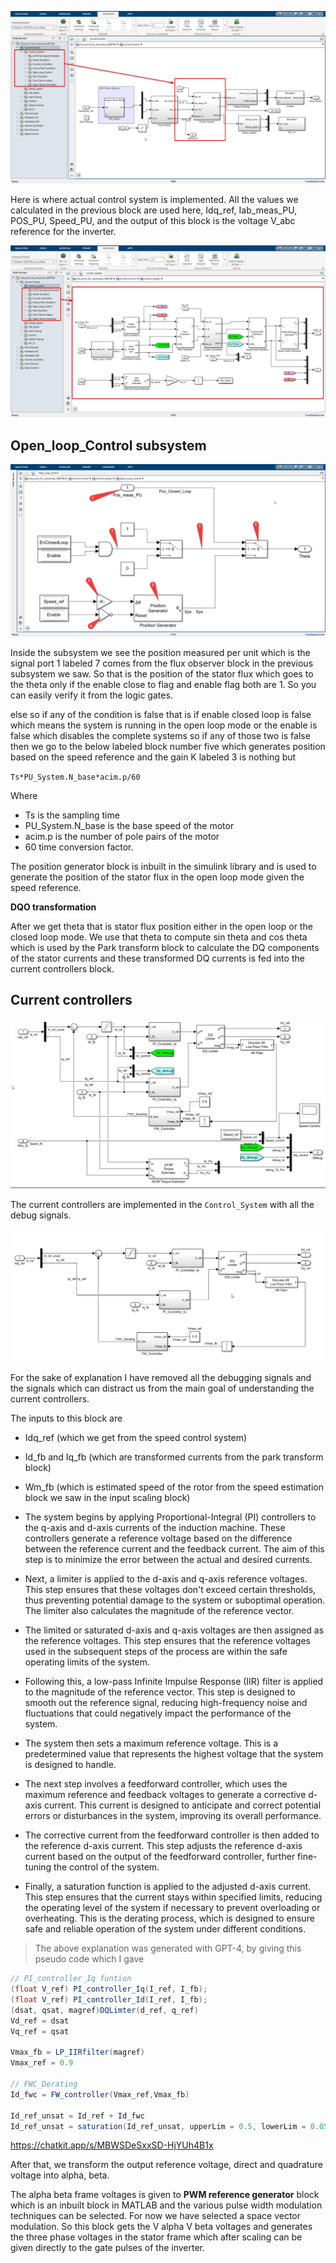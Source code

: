 
 ![alt text](image-16.png)

Here is where actual control system is implemented. All the values we calculated in the previous block are used here, Idq_ref, Iab_meas_PU, POS_PU, Speed_PU, and the output of this block is the voltage V_abc reference for the inverter.


 ![alt text](image-17.png)

## Open_loop_Control subsystem

![alt text](image-18.png)

Inside the subsystem we see the position measured per unit which is the signal port 1 labeled 7 comes from the flux observer block in the previous subsystem we saw. So that is the position of the stator flux which goes to the theta only if the enable close to flag and enable flag both are 1. So you can easily verify it from the logic gates.


else so if any of the condition is false that is if enable closed loop is false which means the system is running in the open loop mode or the enable is false which disables the complete systems so if any of those two is false then we go to the below labeled block number five which generates position based on the speed reference and the gain K labeled 3 is nothing but

`Ts*PU_System.N_base*acim.p/60`

Where
- Ts is the sampling time
- PU_System.N_base is the base speed of the motor
- acim.p is the number of pole pairs of the motor
- 60 time conversion factor.

The position generator block is inbuilt in the simulink library and is used to generate the position of the stator flux in the open loop mode given the speed reference.

**DQO transformation**

After we get theta that is stator flux position either in the open loop or the closed loop mode. We use that theta to compute sin theta and cos theta which is used by the Park transform block to calculate the DQ components of the stator currents and these transformed DQ currents is fed into the current controllers block.

## Current controllers

![alt text](image-20.png)

The current controllers are implemented in the `Control_System` with all the debug signals.

![alt text](image-19.png)

For the sake of explanation I have removed all the debugging signals and the signals which can distract us from the main goal of understanding the current controllers.

The inputs to this block are

- Idq_ref (which we get from the speed control system)
- Id_fb and Iq_fb (which are transformed currents from the park transform block)
- Wm_fb (which is estimated speed of the rotor from the speed estimation block we saw in the input scaling block)

- The system begins by applying Proportional-Integral (PI) controllers to the q-axis and d-axis currents of the induction machine. These controllers generate a reference voltage based on the difference between the reference current and the feedback current. The aim of this step is to minimize the error between the actual and desired currents.

- Next, a limiter is applied to the d-axis and q-axis reference voltages. This step ensures that these voltages don't exceed certain thresholds, thus preventing potential damage to the system or suboptimal operation. The limiter also calculates the magnitude of the reference vector.

- The limited or saturated d-axis and q-axis voltages are then assigned as the reference voltages. This step ensures that the reference voltages used in the subsequent steps of the process are within the safe operating limits of the system.

- Following this, a low-pass Infinite Impulse Response (IIR) filter is applied to the magnitude of the reference vector. This step is designed to smooth out the reference signal, reducing high-frequency noise and fluctuations that could negatively impact the performance of the system.

- The system then sets a maximum reference voltage. This is a predetermined value that represents the highest voltage that the system is designed to handle.

- The next step involves a feedforward controller, which uses the maximum reference and feedback voltages to generate a corrective d-axis current. This current is designed to anticipate and correct potential errors or disturbances in the system, improving its overall performance.

- The corrective current from the feedforward controller is then added to the reference d-axis current. This step adjusts the reference d-axis current based on the output of the feedforward controller, further fine-tuning the control of the system.

- Finally, a saturation function is applied to the adjusted d-axis current. This step ensures that the current stays within specified limits, reducing the operating level of the system if necessary to prevent overloading or overheating. This is the derating process, which is designed to ensure safe and reliable operation of the system under different conditions.

> The above explanation was generated with GPT-4, by giving this pseudo code which I gave
```csharp
// PI_controller_Iq funtion
(float V_ref) PI_controller_Iq(I_ref, I_fb);
(float V_ref) PI_controller_Id(I_ref, I_fb);
(dsat, qsat, magref)DQLimter(d_ref, q_ref)
Vd_ref = dsat
Vq_ref = qsat

Vmax_fb = LP_IIRfilter(magref)
Vmax_ref = 0.9

// FWC_Derating
Id_fwc = FW_controller(Vmax_ref,Vmax_fb)

Id_ref_unsat = Id_ref + Id_fwc
Id_ref_unsat = saturation(Id_ref_unsat, upperLim = 0.5, lowerLim = 0.05) 
```
https://chatkit.app/s/MBWSDeSxxSD-HjYUh4B1x

After that, we transform the output reference voltage, direct and quadrature voltage into alpha, beta.

The alpha beta frame voltages is given to **PWM reference generator** block which is an inbuilt block in MATLAB and the various pulse width modulation techniques can be selected. For now we have selected a space vector modulation. So this block gets the V alpha V beta voltages and generates the three phase voltages in the stator frame which after scaling can be given directly to the gate pulses of the inverter.